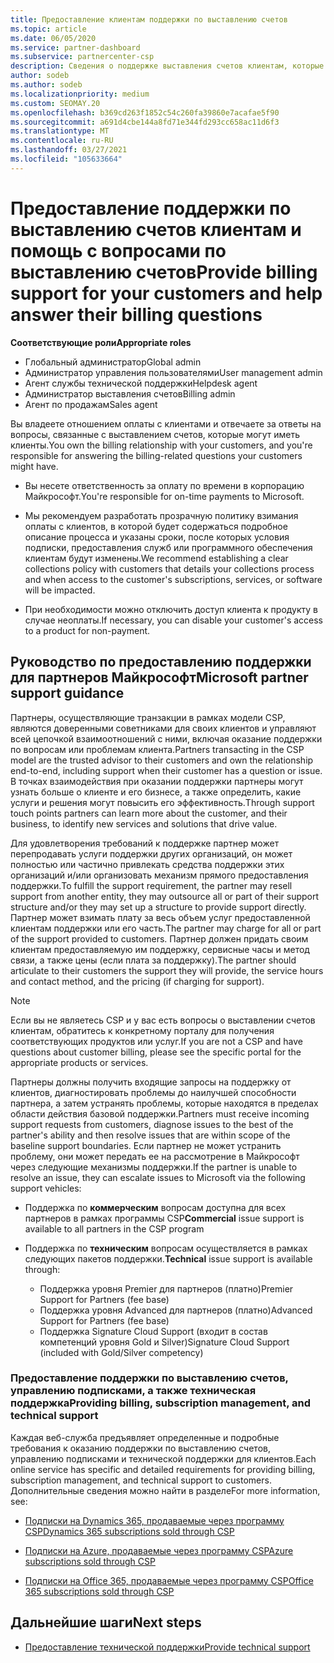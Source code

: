 ```yaml
---
title: Предоставление клиентам поддержки по выставлению счетов
ms.topic: article
ms.date: 06/05/2020
ms.service: partner-dashboard
ms.subservice: partnercenter-csp
description: Сведения о поддержке выставления счетов клиентам, которые необходимы партнерам по программе CSP. Эта поддержка включает в себя отношение оплаты клиентов и ответы на вопросы о выставлении счетов.
author: sodeb
ms.author: sodeb
ms.localizationpriority: medium
ms.custom: SEOMAY.20
ms.openlocfilehash: b369cd263f1852c54c260fa39860e7acafae5f90
ms.sourcegitcommit: a691d4cbe144a8fd71e344fd293cc658ac11d6f3
ms.translationtype: MT
ms.contentlocale: ru-RU
ms.lasthandoff: 03/27/2021
ms.locfileid: "105633664"
---
```

# <a name="provide-billing-support-for-your-customers-and-help-answer-their-billing-questions"></a><span data-ttu-id="3e4cb-104">Предоставление поддержки по выставлению счетов клиентам и помощь с вопросами по выставлению счетов</span><span class="sxs-lookup"><span data-stu-id="3e4cb-104">Provide billing support for your customers and help answer their billing questions</span></span>


<span data-ttu-id="3e4cb-105">**Соответствующие роли**</span><span class="sxs-lookup"><span data-stu-id="3e4cb-105">**Appropriate roles**</span></span>

- <span data-ttu-id="3e4cb-106">Глобальный администратор</span><span class="sxs-lookup"><span data-stu-id="3e4cb-106">Global admin</span></span>
- <span data-ttu-id="3e4cb-107">Администратор управления пользователями</span><span class="sxs-lookup"><span data-stu-id="3e4cb-107">User management admin</span></span>
- <span data-ttu-id="3e4cb-108">Агент службы технической поддержки</span><span class="sxs-lookup"><span data-stu-id="3e4cb-108">Helpdesk agent</span></span>
- <span data-ttu-id="3e4cb-109">Администратор выставления счетов</span><span class="sxs-lookup"><span data-stu-id="3e4cb-109">Billing admin</span></span>
- <span data-ttu-id="3e4cb-110">Агент по продажам</span><span class="sxs-lookup"><span data-stu-id="3e4cb-110">Sales agent</span></span>

<span data-ttu-id="3e4cb-111">Вы владеете отношением оплаты с клиентами и отвечаете за ответы на вопросы, связанные с выставлением счетов, которые могут иметь клиенты.</span><span class="sxs-lookup"><span data-stu-id="3e4cb-111">You own the billing relationship with your customers, and you're responsible for answering the billing-related questions your customers might have.</span></span>

- <span data-ttu-id="3e4cb-112">Вы несете ответственность за оплату по времени в корпорацию Майкрософт.</span><span class="sxs-lookup"><span data-stu-id="3e4cb-112">You're responsible for on-time payments to Microsoft.</span></span>

- <span data-ttu-id="3e4cb-113">Мы рекомендуем разработать прозрачную политику взимания оплаты с клиентов, в которой будет содержаться подробное описание процесса и указаны сроки, после которых условия подписки, предоставления служб или программного обеспечения клиентам будут изменены.</span><span class="sxs-lookup"><span data-stu-id="3e4cb-113">We recommend establishing a clear collections policy with customers that details your collections process and when access to the customer's subscriptions, services, or software will be impacted.</span></span>

- <span data-ttu-id="3e4cb-114">При необходимости можно отключить доступ клиента к продукту в случае неоплаты.</span><span class="sxs-lookup"><span data-stu-id="3e4cb-114">If necessary, you can disable your customer's access to a product for non-payment.</span></span>

## <a name="microsoft-partner-support-guidance"></a><span data-ttu-id="3e4cb-115">Руководство по предоставлению поддержки для партнеров Майкрософт</span><span class="sxs-lookup"><span data-stu-id="3e4cb-115">Microsoft partner support guidance</span></span>

<span data-ttu-id="3e4cb-116">Партнеры, осуществляющие транзакции в рамках модели CSP, являются доверенными советниками для своих клиентов и управляют всей цепочкой взаимоотношений с ними, включая оказание поддержки по вопросам или проблемам клиента.</span><span class="sxs-lookup"><span data-stu-id="3e4cb-116">Partners transacting in the CSP model are the trusted advisor to their customers and own the relationship end-to-end, including support when their customer has a question or issue.</span></span> <span data-ttu-id="3e4cb-117">В точках взаимодействия при оказании поддержки партнеры могут узнать больше о клиенте и его бизнесе, а также определить, какие услуги и решения могут повысить его эффективность.</span><span class="sxs-lookup"><span data-stu-id="3e4cb-117">Through support touch points partners can learn more about the customer, and their business, to identify new services and solutions that drive value.</span></span>

<span data-ttu-id="3e4cb-118">Для удовлетворения требований к поддержке партнер может перепродавать услуги поддержки других организаций, он может полностью или частично привлекать средства поддержки этих организаций и/или организовать механизм прямого предоставления поддержки.</span><span class="sxs-lookup"><span data-stu-id="3e4cb-118">To fulfill the support requirement, the partner may resell support from another entity, they may outsource all or part of their support structure and/or they may set up a structure to provide support directly.</span></span>  <span data-ttu-id="3e4cb-119">Партнер может взимать плату за весь объем услуг предоставленной клиентам поддержки или его часть.</span><span class="sxs-lookup"><span data-stu-id="3e4cb-119">The partner may charge for all or part of the support provided to customers.</span></span> <span data-ttu-id="3e4cb-120">Партнер должен придать своим клиентам предоставляемую им поддержку, сервисные часы и метод связи, а также цены (если плата за поддержку).</span><span class="sxs-lookup"><span data-stu-id="3e4cb-120">The partner should articulate to their customers the support they will provide, the service hours and contact method, and the pricing (if charging for support).</span></span> 

>[!Note]
><span data-ttu-id="3e4cb-121">Если вы не являетесь CSP и у вас есть вопросы о выставлении счетов клиентам, обратитесь к конкретному порталу для получения соответствующих продуктов или услуг.</span><span class="sxs-lookup"><span data-stu-id="3e4cb-121">If you are not a CSP and have questions about customer billing, please see the specific portal for the appropriate products or services.</span></span>

<span data-ttu-id="3e4cb-122">Партнеры должны получить входящие запросы на поддержку от клиентов, диагностировать проблемы до наилучшей способности партнера, а затем устранять проблемы, которые находятся в пределах области действия базовой поддержки.</span><span class="sxs-lookup"><span data-stu-id="3e4cb-122">Partners must receive incoming support requests from customers, diagnose issues to the best of the partner's ability and then resolve issues that are within scope of the baseline support boundaries.</span></span> <span data-ttu-id="3e4cb-123">Если партнер не может устранить проблему, они может передать ее на рассмотрение в Майкрософт через следующие механизмы поддержки.</span><span class="sxs-lookup"><span data-stu-id="3e4cb-123">If the partner is unable to resolve an issue, they can escalate issues to Microsoft via the following support vehicles:</span></span>

- <span data-ttu-id="3e4cb-124">Поддержка по **коммерческим** вопросам доступна для всех партнеров в рамках программы CSP</span><span class="sxs-lookup"><span data-stu-id="3e4cb-124">**Commercial** issue support is available to all partners in the CSP program</span></span>

- <span data-ttu-id="3e4cb-125">Поддержка по **техническим** вопросам осуществляется в рамках следующих пакетов поддержки.</span><span class="sxs-lookup"><span data-stu-id="3e4cb-125">**Technical** issue support is available through:</span></span>

  - <span data-ttu-id="3e4cb-126">Поддержка уровня Premier для партнеров (платно)</span><span class="sxs-lookup"><span data-stu-id="3e4cb-126">Premier Support for Partners (fee base)</span></span>
  - <span data-ttu-id="3e4cb-127">Поддержка уровня Advanced для партнеров (платно)</span><span class="sxs-lookup"><span data-stu-id="3e4cb-127">Advanced Support for Partners (fee base)</span></span>
  - <span data-ttu-id="3e4cb-128">Поддержка Signature Cloud Support (входит в состав компетенций уровня Gold и Silver)</span><span class="sxs-lookup"><span data-stu-id="3e4cb-128">Signature Cloud Support (included with Gold/Silver competency)</span></span>

### <a name="providing-billing-subscription-management-and-technical-support"></a><span data-ttu-id="3e4cb-129">Предоставление поддержки по выставлению счетов, управлению подписками, а также техническая поддержка</span><span class="sxs-lookup"><span data-stu-id="3e4cb-129">Providing billing, subscription management, and technical support</span></span> 

<span data-ttu-id="3e4cb-130">Каждая веб-служба предъявляет определенные и подробные требования к оказанию поддержки по выставлению счетов, управлению подписками и технической поддержки для клиентов.</span><span class="sxs-lookup"><span data-stu-id="3e4cb-130">Each online service has specific and detailed requirements for providing billing, subscription management, and technical support to customers.</span></span> <span data-ttu-id="3e4cb-131">Дополнительные сведения можно найти в разделе</span><span class="sxs-lookup"><span data-stu-id="3e4cb-131">For more information, see:</span></span>

- [<span data-ttu-id="3e4cb-132">Подписки на Dynamics 365, продаваемые через программу CSP</span><span class="sxs-lookup"><span data-stu-id="3e4cb-132">Dynamics 365 subscriptions sold through CSP</span></span>](https://www.microsoftpartnercommunity.com/t5/CSP/Microsoft-Partner-Support-Guidance/m-p/5262#M30)

- [<span data-ttu-id="3e4cb-133">Подписки на Azure, продаваемые через программу CSP</span><span class="sxs-lookup"><span data-stu-id="3e4cb-133">Azure subscriptions sold through CSP</span></span>](https://www.microsoftpartnercommunity.com/t5/CSP/Microsoft-Partner-Support-Guidance/m-p/5263#M31)

- [<span data-ttu-id="3e4cb-134">Подписки на Office 365, продаваемые через программу CSP</span><span class="sxs-lookup"><span data-stu-id="3e4cb-134">Office 365 subscriptions sold through CSP</span></span>](https://www.microsoftpartnercommunity.com/t5/CSP/Microsoft-Partner-Support-Guidance/m-p/5264#M32)
 
## <a name="next-steps"></a><span data-ttu-id="3e4cb-135">Дальнейшие шаги</span><span class="sxs-lookup"><span data-stu-id="3e4cb-135">Next steps</span></span>

- [<span data-ttu-id="3e4cb-136">Предоставление технической поддержки</span><span class="sxs-lookup"><span data-stu-id="3e4cb-136">Provide technical support</span></span>](provide-technical-support.md)